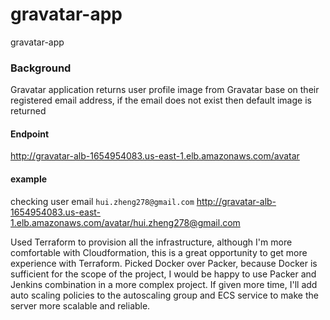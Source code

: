 # gravatar-app
gravatar-app

### Background
Gravatar application returns user profile image from Gravatar base on their registered email address, if the email does not exist then default image is returned

#### Endpoint
http://gravatar-alb-1654954083.us-east-1.elb.amazonaws.com/avatar
#### example  
checking user email `hui.zheng278@gmail.com`
http://gravatar-alb-1654954083.us-east-1.elb.amazonaws.com/avatar/hui.zheng278@gmail.com

Used Terraform to provision all the infrastructure, although I'm more comfortable with Cloudformation, this is a great opportunity to get more experience with Terraform. Picked Docker over Packer, because Docker is sufficient for the scope of the project, I would be happy to use Packer and Jenkins combination in a more complex project.
If given more time, I'll add auto scaling policies to the autoscaling group and ECS service to make the server more scalable and reliable. 